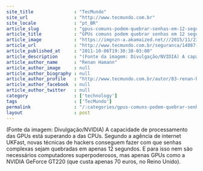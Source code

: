```yaml
---
site_title               : "TecMundo"
site_url                 : "http://www.tecmundo.com.br"
site_locale              : "pt_BR"
article_slug             : "gpus-comuns-podem-quebrar-senhas-em-12-segundos"
article_title            : "GPUs comuns podem quebrar senhas em 12 segundos"
article_image            : "https://imgnzn-a.akamaized.net///2015/11/23/23121626738135-t1200x480.jpg"
article_url              : "http://www.tecmundo.com.br/seguranca/14087-gpus-comuns-podem-quebrar-senhas-em-12-segundos.htm"
article_published_at     : "2011-10-06T19:30:38-03:00"
article_description      : "(Fonte da imagem: Divulgação/NVIDIA) A capacidade de processamento das GPUs está superando a das CPUs. Segundo a agência de internet UKFast, novas técnicas de hackers conseguem fazer com que senhas complexas sejam quebradas em apenas 12 segundos. E para isso nem são necessários computadores superpoderosos, mas apenas GPUs como a NVIDIA GeForce GT220 (que custa apenas 70 euros, no Reino Unido)."
article_author_name      : "Renan Hamann"
article_author_image     : null
article_author_biography : null
article_author_profile   : "http://www.tecmundo.com.br/autor/83-renan-hamann/"
article_author_facebook  : null
article_author_twitter   : null
category                 : ['technology']
tags                     : ['TecMundo']
permalink                : "/:categories/gpus-comuns-podem-quebrar-senhas-em-12-segundos/"
layout                   : post
---
```


(Fonte da imagem: Divulgação/NVIDIA) A capacidade de processamento das GPUs está superando a das CPUs. Segundo a agência de internet UKFast, novas técnicas de hackers conseguem fazer com que senhas complexas sejam quebradas em apenas 12 segundos. E para isso nem são necessários computadores superpoderosos, mas apenas GPUs como a NVIDIA GeForce GT220 (que custa apenas 70 euros, no Reino Unido).
